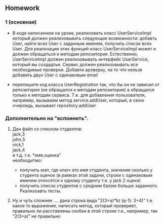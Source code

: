 ## Homework

### 1 (основная)

 - В коде написанном на уроке, реализовать класс UserServiceImpl который должен реализовывать следующие возможности: добавть User, найти всех User с заданным именем, получить список всех User.
 Для реализации этих функций класс UserServiceImpl может и должен обращаться к методам репозитория. Естественно, UserServiceImpl должен реализовывать интерфейс UserService, который вы создадтье.
 Сервис должен реализовывать все необходимые проверки. Добавти ароверку, на то что нельзя добавить двух User с одинаковым email 
 
 - перепишите код класса UserRegistration так, что бы он не зависил от репозитория (не обращался к методам репозитория) а обращался только к методам сервиса. Т.е. для добавления пользователя, например,
   вызываем метод   service.addUser, который, в свою очероедь, вызывает repository.addUser

### Дополнительно на "вспоинить".  

1. Дан файл со списком студентов:  
jack,3  
john,5  
nick,1  
jack,4   
и т.д.   т.е. *имя,оценка"  
необходитмо:
   - получить мэп, где ключ это имя студента, значение сколько у студента оценок (в рамках этой задачи, строки с одинаковым именем относятся к одному студенту т.е. у jack 2 оцеки)
   - получить список студентов с средним балом больше заданного.  
Ркализоавть тесты.

2. Ну и чуть сложнее .... дана строка вида "2(3+a)*b( (q-1): 3+4)" т.е. какое то выражение, написать метод, который проверяет, правильно ли расставлены скобки в этой строке т.е., например, так "2(3+a(" 
не правильно  

 


  
	